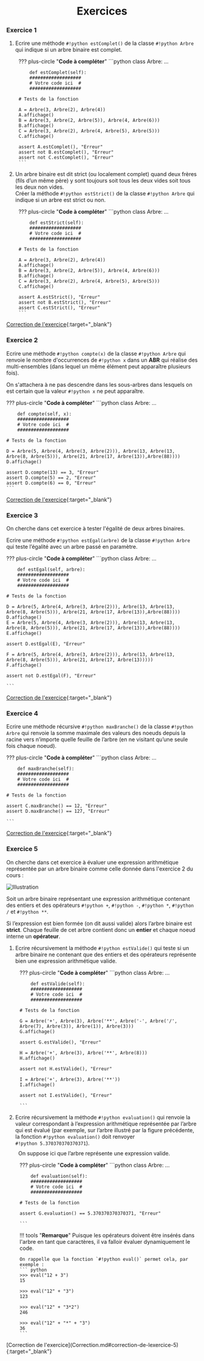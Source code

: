 # <center><div class = "titre2"> Exercices </div></center>
  
### <div class = "encadré20"> __Exercice 1__ </div>
<div class="list8" markdown="1">

1. Ecrire une méthode `#!python estComplet()` de la classe `#!python Arbre` qui indique si un arbre binaire est complet.

</div>
<div style="display:block; margin: 0px 0px 0px 2.3em;" markdown="1">

??? plus-circle "__Code à compléter__"
	```python
	class Arbre:
		...

		def estComplet(self):
		###################
		# Votre code ici  #
		###################

	# Tests de la fonction
	
	A = Arbre(3, Arbre(2), Arbre(4))
	A.affichage()
	B = Arbre(3, Arbre(2, Arbre(5)), Arbre(4, Arbre(6)))
	B.affichage()
	C = Arbre(3, Arbre(2), Arbre(4, Arbre(5), Arbre(5)))
	C.affichage()
	
	assert A.estComplet(), "Erreur"
	assert not B.estComplet(), "Erreur"
	assert not C.estComplet(), "Erreur"
	```
</div>
<div class="list8_2" markdown="1">

2. Un arbre binaire est dit strict (ou localement complet) quand deux frères (fils d’un même père) y sont toujours soit tous les <span class="decal2">deux vides soit tous les deux non vides.</span>  
<span class="decal2">Créer la méthode `#!python estStrict()` de la classe `#!python Arbre` qui indique si un arbre est strict ou non.</span>

</div>
<div style="display:block; margin: 0px 0px 0px 2.3em;" markdown="1">

??? plus-circle "__Code à compléter__"
	```python
	class Arbre:
		...

		def estStrict(self):
		###################
		# Votre code ici  #
		###################

	# Tests de la fonction
	
	A = Arbre(3, Arbre(2), Arbre(4))
	A.affichage()
	B = Arbre(3, Arbre(2, Arbre(5)), Arbre(4, Arbre(6)))
	B.affichage()
	C = Arbre(3, Arbre(2), Arbre(4, Arbre(5), Arbre(5)))
	C.affichage()
	
	assert A.estStrict(), "Erreur"
	assert not B.estStrict(), "Erreur"
	assert C.estStrict(), "Erreur"
	```
</div>

[Correction de l'exercice](Correction.md#correction-de-lexercice-1){:target="_blank"}

### <div class = "encadré20"> __Exercice 2__ </div>

Ecrire une méthode `#!python compte(x)` de la classe `#!python Arbre` qui renvoie le nombre d'occurrences de `#!python x` dans un __ABR__ qui réalise des multi-ensembles (dans lequel un même élément peut apparaître plusieurs fois).  

On s'attachera à ne pas descendre dans les sous-arbres dans lesquels on est certain que la valeur `#!python x` ne peut apparaître.  

??? plus-circle "__Code à compléter__"
	```python
	class Arbre:
		...

		def compte(self, x):
		###################
		# Votre code ici  #
		###################

	# Tests de la fonction
	
	D = Arbre(5, Arbre(4, Arbre(3, Arbre(2))), Arbre(13, Arbre(13, Arbre(8, Arbre(5))), Arbre(21, Arbre(17, Arbre(13)),Arbre(88))))
	D.affichage()
	
	assert D.compte(13) == 3, "Erreur"
	assert D.compte(5) == 2, "Erreur"
	assert D.compte(6) == 0, "Erreur"
	```

[Correction de l'exercice](Correction.md#correction-de-lexercice-2){:target="_blank"}

### <div class = "encadré20"> __Exercice 3__ </div>

On cherche dans cet exercice à tester l'égalité de deux arbres binaires.  

Ecrire une méthode `#!python estEgal(arbre)` de la classe `#!python Arbre` qui teste l’égalité avec un arbre passé en paramètre.

??? plus-circle "__Code à compléter__"
	```python
	class Arbre:
		...

		def estEgal(self, arbre):
		###################
		# Votre code ici  #
		###################

	# Tests de la fonction
	
	D = Arbre(5, Arbre(4, Arbre(3, Arbre(2))), Arbre(13, Arbre(13, Arbre(8, Arbre(5))), Arbre(21, Arbre(17, Arbre(13)),Arbre(88))))
	D.affichage()
	E = Arbre(5, Arbre(4, Arbre(3, Arbre(2))), Arbre(13, Arbre(13, Arbre(8, Arbre(5))), Arbre(21, Arbre(17, Arbre(13)),Arbre(88))))
	E.affichage()
	
	assert D.estEgal(E), "Erreur"

	F = Arbre(5, Arbre(4, Arbre(3, Arbre(2))), Arbre(13, Arbre(13, Arbre(8, Arbre(5))), Arbre(21, Arbre(17, Arbre(13)))))
	F.affichage()
	
	assert not D.estEgal(F), "Erreur"
	
	```

[Correction de l'exercice](Correction.md#correction-de-lexercice-3){:target="_blank"}

### <div class = "encadré20"> __Exercice 4__ </div>

Ecrire une méthode récursive `#!python maxBranche()` de la classe `#!python Arbre` qui renvoie la somme maximale des valeurs des noeuds depuis la racine vers n’importe quelle feuille de l’arbre (en ne visitant qu’une seule fois chaque noeud).

??? plus-circle "__Code à compléter__"
	```python
	class Arbre:
		...

		def maxBranche(self):
		###################
		# Votre code ici  #
		###################

	# Tests de la fonction
	
	assert C.maxBranche() == 12, "Erreur"
	assert D.maxBranche() == 127, "Erreur"
	
	```

[Correction de l'exercice](Correction.md#correction-de-lexercice-4){:target="_blank"}

### <div class = "encadré20"> __Exercice 5__ </div>

On cherche dans cet exercice à évaluer une expression arithmétique représentée par un arbre binaire comme celle donnée dans l'exercice 2 du cours :

![Illustration](Images/expression_arith_ex.png)

Soit un arbre binaire représentant une expression arithmétique contenant des entiers et des opérateurs `#!python +`, `#!python -`, `#!python *`, `#!python /` et `#!python **`.  

Si l’expression est bien formée (on dit aussi valide) alors l’arbre binaire est __strict__. Chaque feuille de cet arbre contient donc un __entier__ et chaque noeud interne un __opérateur__.
<div class="list8" markdown="1">

1. Ecrire récursivement la méthode `#!python estValide()` qui teste si un arbre binaire ne contenant que des entiers et des opérateurs <span class="decal2">représente bien une expression arithmétique valide.</span>

</div>
<div style="display:block; margin: 0px 0px 0px 2.5em;" markdown="1">

??? plus-circle "__Code à compléter__"
	```python
	class Arbre:
	...

		def estValide(self):
		###################
		# Votre code ici  #
		###################

	# Tests de la fonction
		
	G = Arbre('+', Arbre(3), Arbre('**', Arbre('-', Arbre('/', Arbre(7), Arbre(3)), Arbre(1)), Arbre(3)))
	G.affichage()

	assert G.estValide(), "Erreur"

	H = Arbre('+', Arbre(3), Arbre('**', Arbre(8)))
	H.affichage()

	assert not H.estValide(), "Erreur"

	I = Arbre('+', Arbre(3), Arbre('**'))
	I.affichage()

	assert not I.estValide(), "Erreur"

	```
</div>
<div class="list8_2" markdown="1">

2. Ecrire récursivement la méthode `#!python evaluation()` qui renvoie la valeur correspondant à l’expression arithmétique représentée <span class="decal2">par l’arbre qui est évalué (par exemple, sur l’arbre illustré par la figure précédente, la fonction `#!python evaluation()` doit renvoyer</span>  
	<span class="decal2">`#!python 5.370370370370371`).</span>  
<span style="display:block; margin: 10px 0px 0px 0.55em;">On suppose ici que l’arbre représente une expression valide.</span>

</div>
<div style="display:block; margin: 0px 0px 0px 2.5em;" markdown="1">

??? plus-circle "__Code à compléter__"
	```python
	class Arbre:
		...

		def evaluation(self):
		###################
		# Votre code ici  #
		###################

	# Tests de la fonction
	
	assert G.evaluation() == 5.370370370370371, "Erreur"
	
	```
	
!!! tools "__Remarque__"
	Puisque les opérateurs doivent être insérés dans l'arbre en tant que caractères, il va falloir évaluer dynamiquement le code.  
	
	On rappelle que la fonction `#!python eval()` permet cela, par exemple :
	``` python
	>>> eval("12 + 3")
	15

	>>> eval("12" + "3")
	123

	>>> eval("12" + "3*2")
	246

	>>> eval("12" + "*" + "3")
	36
	```

</div>
[Correction de l'exercice](Correction.md#correction-de-lexercice-5){:target="_blank"}
 
